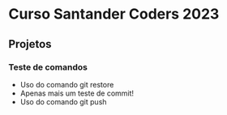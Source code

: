 # Curso Santander Coders 2023

## Projetos 

### Teste de comandos

* Uso do comando git restore
* Apenas mais um teste de commit!
* Uso do comando git push
